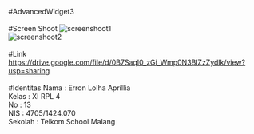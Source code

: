 #AdvancedWidget3
<br><br>
#Screen Shoot
![screenshoot1](http://s15.postimg.org/hbd8ely2z/Screenshot_2016_09_24_17_41_23.png)
<br>
![screenshoot2](http://s16.postimg.org/fi0hzazv9/Screenshot_2016_09_24_17_41_49.png)
<br><br>
#Link
https://drive.google.com/file/d/0B7SaqI0_zGi_Wmp0N3BlZzZydlk/view?usp=sharing
<br><br>
#Identitas
Nama : Erron Lolha Aprillia<br>
Kelas : XI RPL 4<br>
No : 13<br>
NIS : 4705/1424.070<br>
Sekolah : Telkom School Malang<br>
